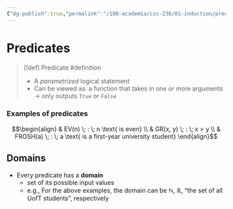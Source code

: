```yaml
---
{"dg-publish":true,"permalink":"/100-academia/csc-236/01-induction/predicates/","tags":["university","#lecture","#cs"],"created":"2024-08-04T19:29:44.192-04:00","updated":"2024-09-27T19:08:23.761-04:00"}
---
```


# Predicates

> [!def] Predicate #definition 
> - A *parametrized* logical statement
> - Can be viewed as: a function that takes in one or more arguments → only outputs `True` or `False`

### Examples of predicates

$$\begin{align} 
& EV(n) \; : \; n \text{ is even} \\
& GR(x, y) \; : \; x > y \\
& FROSH(a) \; : \; a \text{ is a first-year university student}
\end{align}$$



## Domains

- Every predicate has a **domain**
    - set of its possible input values
    - e.g., For the above examples, the domain can be $\mathbb{N}$, $\mathbb{R}$, “the set of all UofT students”, respectively